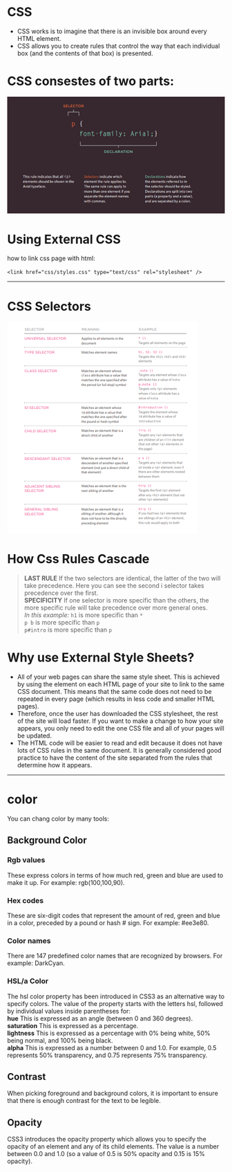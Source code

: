 # CSS  


* CSS works is to
imagine that there is an invisible box around every HTML element.    
* CSS allows you to create rules that control the
way that each individual box (and the contents
of that box) is presented.    

# CSS consestes of two parts:  

![image](Capture.PNG)  


# Using External CSS   
how to link css page with html:

`<link href="css/styles.css" type="text/css" rel="stylesheet" />`  


-----------

# CSS Selectors

 ![image](Capture1.PNG)  

# How Css Rules Cascade

> **LAST RULE**
If the two selectors are identical,
the latter of the two will take
precedence. Here you can see
the second i selector takes
precedence over the first.   
> **SPECIFICITY**
If one selector is more specific
than the others, the more
specific rule will take precedence
over more general ones.    
*In this
example:*
`h1` is more specific than `*`  
`p b` is more specific than `p`  
`p#intro` is more specific than `p`  

# Why use External Style Sheets?  

* All of your web pages can share
the same style sheet. This is
achieved by using the <link>
element on each HTML page of
your site to link to the same CSS
document. This means that the
same code does not need to be
repeated in every page (which
results in less code and smaller
HTML pages).   
* Therefore, once the user has
downloaded the CSS stylesheet,
the rest of the site will load
faster. If you want to make a
change to how your site appears,
you only need to edit the one
CSS file and all of your pages
will be updated.  
* The HTML code
will be easier to read and edit
because it does not have lots of
CSS rules in the same document.
It is generally considered good
practice to have the content of
the site separated from the rules
that determine how it appears.  

-------------------------------------

# color
You can chang color by many tools:   


## Background Color  


### Rgb values   
These express colors in terms
of how much red, green and
blue are used to make it up. For
example: rgb(100,100,90).   

### Hex codes   
These are six-digit codes that
represent the amount of red,
green and blue in a color,
preceded by a pound or hash #
sign. For example: #ee3e80.   


### Color names  
There are 147 predefined color
names that are recognized
by browsers. For example:
DarkCyan.   


### HSL/a Color   
The hsl color property has
been introduced in CSS3 as an
alternative way to specify colors.
The value of the property starts
with the letters hsl, followed
by individual values inside
parentheses for:   
**hue**
This is expressed as an angle
(between 0 and 360 degrees).  
**saturation**
This is expressed as a
percentage.    
**lightness**
This is expressed as a
percentage with 0% being white,
50% being normal, and 100%
being black.      
**alpha**
This is expressed as a
number between 0 and 1.0.
For example, 0.5 represents
50% transparency, and 0.75
represents 75% transparency.   


## Contrast  

When picking foreground and background
colors, it is important to ensure that there is
enough contrast for the text to be legible.   

## Opacity   
CSS3 introduces the opacity
property which allows you to
specify the opacity of an element
and any of its child elements.
The value is a number between
0.0 and 1.0 (so a value of 0.5
is 50% opacity and 0.15 is 15%
opacity).   






